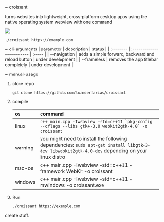 ~ croissant

turns websites into lightweight, cross-platform desktop apps using the native operating system webview with one command

<img src="screenshot.png"></img>
```
./croissant https://example.com
```

~ cli-arguments
| parameter | description                | status |
| :-------- | :------------------------- | :----- |
| --navigation | adds a simple forward, backward and reload button | under development |
| --frameless | removes the app titlebar completely | under development |

~ manual-usage
1. clone repo
    ```
    git clone https://github.com/luanderfarias/croissant
    ```
2. compile

    | os | command |
    | :--------------- | :------------------------- |
    | linux | ```c++ main.cpp -Iwebview -std=c++11 `pkg-config --cflags --libs gtk+-3.0 webkit2gtk-4.0` -o croissant``` |
    | warning | you might need to install the following dependencies: ```sudo apt-get install libgtk-3-dev libwebkit2gtk-4.0-dev``` depending on your linux distro |
    | mac-os | c++ main.cpp -Iwebview -std=c++11 -framework WebKit -o croissant |
    | windows | c++ main.cpp -Iwebview -std=c++11 -mwindows -o croissant.exe |
3. Run
    ```
    ./croissant https://example.com
    ```

create stuff.
